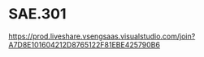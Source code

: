 # SAE.301
https://prod.liveshare.vsengsaas.visualstudio.com/join?A7D8E101604212D8765122F81EBE425790B6
